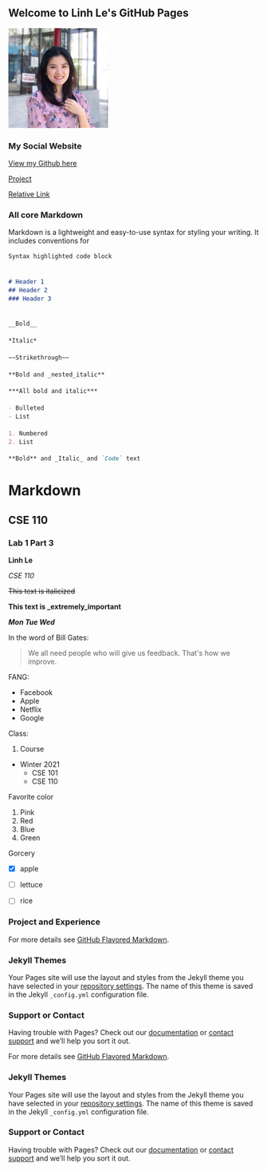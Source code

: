 ## Welcome to Linh Le's GitHub Pages

![Image](photo.jpeg)

### My Social Website 

[View my Github here](https://github.com/linhlekhanh11) 

[Project](#Project)

[Relative Link](hello.txt)

### All core Markdown

Markdown is a lightweight and easy-to-use syntax for styling your writing. It includes conventions for

```markdown
Syntax highlighted code block


# Header 1 
## Header 2
### Header 3


__Bold__

*Italic*

~~Strikethrough~~

**Bold and _nested_italic**

***All bold and italic***

- Bulleted
- List

1. Numbered
2. List

**Bold** and _Italic_ and `Code` text

```

# Markdown 
## CSE 110
### Lab 1 Part 3


__Linh Le__

*CSE 110*

~~This text is italicized~~

**This text is _extremely_important** 

***Mon Tue Wed***

In the word of Bill Gates:
> We all need people who will give us feedback. That's how we improve.

FANG:
- Facebook
- Apple 
- Netflix
- Google

Class:
1. Course
  - Winter 2021
    - CSE 101
    - CSE 110

Favorite color
1. Pink
2. Red
3. Blue
4. Green

Gorcery 
- [x] apple
- [ ] lettuce
- [ ] rice


### Project and Experience


For more details see [GitHub Flavored Markdown](https://guides.github.com/features/mastering-markdown/).

### Jekyll Themes

Your Pages site will use the layout and styles from the Jekyll theme you have selected in your [repository settings](https://github.com/linhlekhanh11/part3lab1.github.io/settings). The name of this theme is saved in the Jekyll `_config.yml` configuration file.

### Support or Contact

Having trouble with Pages? Check out our [documentation](https://docs.github.com/categories/github-pages-basics/) or [contact support](https://github.com/contact) and we’ll help you sort it out.

For more details see [GitHub Flavored Markdown](https://guides.github.com/features/mastering-markdown/).

### Jekyll Themes

Your Pages site will use the layout and styles from the Jekyll theme you have selected in your [repository settings](https://github.com/linhlekhanh11/part3lab1.github.io/settings). The name of this theme is saved in the Jekyll `_config.yml` configuration file.

### Support or Contact

Having trouble with Pages? Check out our [documentation](https://docs.github.com/categories/github-pages-basics/) or [contact support](https://github.com/contact) and we’ll help you sort it out.
